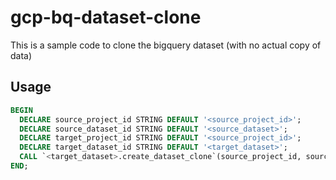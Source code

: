 # gcp-bq-dataset-clone
This is a sample code to clone the bigquery dataset (with no actual copy of data)

## Usage
```sql
BEGIN
  DECLARE source_project_id STRING DEFAULT '<source_project_id>';
  DECLARE source_dataset_id STRING DEFAULT '<source_dataset>';
  DECLARE target_project_id STRING DEFAULT '<source_project_id>';
  DECLARE target_dataset_id STRING DEFAULT '<target_dataset>';
  CALL `<target_dataset>.create_dataset_clone`(source_project_id, source_dataset_id, target_project_id, target_dataset_id);
END;
```